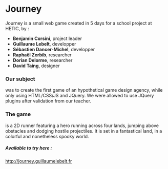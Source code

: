 # Journey
Journey is a small web game created in 5 days for a school project at HETIC, by :
  - **Benjamin Corsini**, project leader
  - **Guillaume Lebelt**, developper
  - **Sébastien Dancer-Michel**, developper
  - **Raphaël Zerbib**, researcher
  - **Dorian Delorme**, researcher
  - **David Taing**, designer

### Our subject
was to create the first game of an hypothetical game design agency, while only using HTML/CSS/JS and JQuery.
We were allowed to use JQuery plugins after validation from our teacher.

### The game
is a 2D runner featuring a hero running across four lands, jumping above obstacles and dodging hostile projectiles. It is set in a fantastical land, in a colorful and nonetheless spooky world.

##### Available to try here : 
<http://journey.guillaumelebelt.fr>